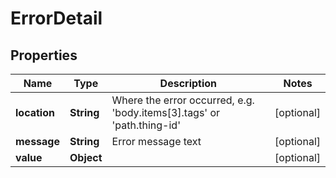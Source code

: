 

# ErrorDetail


## Properties

| Name | Type | Description | Notes |
|------------ | ------------- | ------------- | -------------|
|**location** | **String** | Where the error occurred, e.g. &#39;body.items[3].tags&#39; or &#39;path.thing-id&#39; |  [optional] |
|**message** | **String** | Error message text |  [optional] |
|**value** | **Object** |  |  [optional] |



